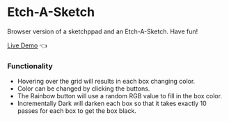 # Etch-A-Sketch
 Browser version of a sketchppad and an Etch-A-Sketch. Have fun!

[Live Demo](https://cwarcup.github.io/Etch-A-Sketch/) :point_left:


### Functionality

- Hovering over the grid will results in each box changing color. 
- Color can be changed by clicking the buttons.
- The Rainbow button will use a random RGB value to fill in the box color. 
- Incrementally Dark will darken each box so that it takes exactly 10 passes for each box to get the box black. 
